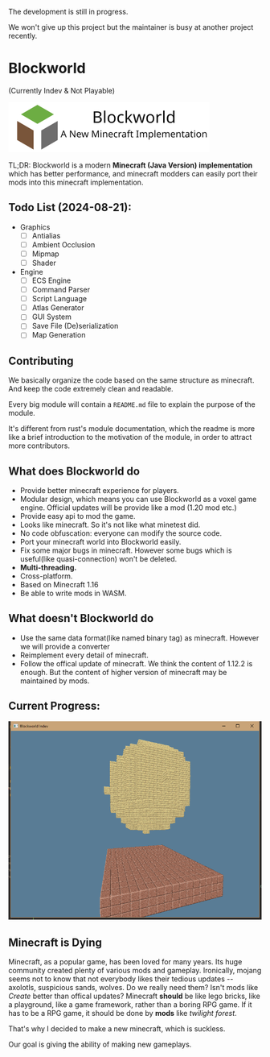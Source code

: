 The development is still in progress.

We won't give up this project but the maintainer is busy at another project recently.

# Blockworld

(Currently Indev & Not Playable)

![](./logo.svg)

TL;DR:
Blockworld is a modern **Minecraft (Java Version) implementation** which has better performance,
and minecraft modders can easily port their mods into this minecraft implementation.

## Todo List (2024-08-21):
- Graphics
  * [ ] Antialias
  * [ ] Ambient Occlusion
  * [ ] Mipmap
  * [ ] Shader
- Engine
  * [ ] ECS Engine
  * [ ] Command Parser
  * [ ] Script Language
  * [ ] Atlas Generator
  * [ ] GUI System
  * [ ] Save File (De)serialization
  * [ ] Map Generation

## Contributing

We basically organize the code based on the same structure as minecraft. And keep the code extremely clean and readable.

Every big module will contain a `README.md` file to explain the purpose of the module.

It's different from rust's module documentation, which the readme is more like a brief introduction to the motivation of the module, in order to attract more contributors.


## What does Blockworld do
- Provide better minecraft experience for players.
- Modular design, which means you can use Blockworld as a voxel game engine. Official updates will be provide like a mod (1.20 mod etc.)
- Provide easy api to mod the game.
- Looks like minecraft. So it's not like what minetest did.
- No code obfuscation: everyone can modify the source code.
- Port your minecraft world into Blockworld easily.
- Fix some major bugs in minecraft. However some bugs which is useful(like quasi-connection) won't be deleted.
- **Multi-threading.**
- Cross-platform.
- Based on Minecraft 1.16
- Be able to write mods in WASM.

## What doesn't Blockworld do
- Use the same data format(like named binary tag) as minecraft. However we will provide a converter
- Reimplement every detail of minecraft.
- Follow the offical update of minecraft. We think the content of 1.12.2 is enough. But the content of higher version of minecraft may be maintained by mods.

## Current Progress:
![](./preview.png)


## Minecraft is Dying

Minecraft, as a popular game, has been loved for many years.
Its huge community created plenty of various mods and gameplay.
Ironically, mojang seems not to know that not everybody likes their tedious updates -- axolotls, suspicious sands, wolves. Do we really need them?
Isn't mods like _Create_ better than offical updates? 
Minecraft **should** be like lego bricks, like a playground, like a game framework, rather than a boring RPG game.
If it has to be a RPG game, it should be done by **mods** like _twilight forest_.

That's why I decided to make a new minecraft, which is suckless.

Our goal is giving the ability of making new gameplays.
